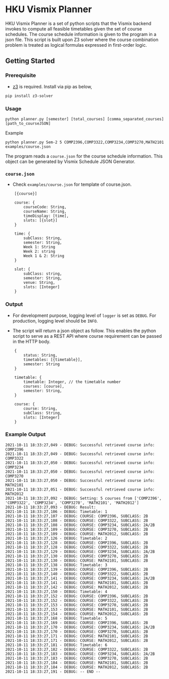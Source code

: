# HKU Vismix Planner  

HKU Vismix Planner is a set of python scripts that the Vismix backend invokes to compute all feasible timetables given the set of course schedules. The course schedule information is given to the program in a json file. This script is built upon Z3 solver where the course combination problem is treated as logical formulas expressed in first-order logic. 

## Getting Started

### Prerequisite

- [z3](https://github.com/Z3Prover/z3) is required. Install via pip as below,

```
pip install z3-solver
```

### Usage

```
python planner.py [semester] [total_courses] [comma_separated_courses] [path_to_courseJSON] 
```

Example

```
python planner.py Sem-2 5 COMP2396,COMP3322,COMP3234,COMP3270,MATH2101 examples/course.json
```

The program reads a `course.json` for the course schedule information. This object can be generated by Vismix Schedule JSON Generator. 

### `course.json`
- Check `examples/course.json` for template of course.json.

```
    [{course}]

    course: {
        courseCode: String,
        courseName: String,
        timeDisplay: [time],
        slots: [{slot}]
    }

    time: {
        subClass: String,
        semester: String,
        Week 1: String
        Week 2: string
        Week 1 & 2: String
    }

    slot: {
        subClass: string,
        semester: String,
        venue: String,
        slots: [Integer]
    }

```

### Output
- For development purpose, logging level of `logger` is set as `DEBUG`. For production, logging level should be `INFO`.

- The script will return a json object as follow. This enables the python script to serve as a REST API where course requirement can be passed in the HTTP body.
```
    {
        status: String,
        timetables: [{timetable}],
        semester: String
    }

    timetable: {
        timetable: Integer, // the timetable number
        courses: [course],
        semester: String,
    }

    course: {
        course: String,
        subClass: String,
        slots: [Integer]
    }
```

### Example Output
```
2021-10-11 18:33:27,049 - DEBUG: Successful retrieved course info: COMP2396
2021-10-11 18:33:27,049 - DEBUG: Successful retrieved course info: COMP3322
2021-10-11 18:33:27,050 - DEBUG: Successful retrieved course info: COMP3234
2021-10-11 18:33:27,050 - DEBUG: Successful retrieved course info: COMP3270
2021-10-11 18:33:27,050 - DEBUG: Successful retrieved course info: MATH2101
2021-10-11 18:33:27,051 - DEBUG: Successful retrieved course info: MATH2012
2021-10-11 18:33:27,092 - DEBUG: Setting: 5 courses from ['COMP2396', 'COMP3322', 'COMP3234', 'COMP3270', 'MATH2101', 'MATH2012']
2021-10-11 18:33:27,093 - DEBUG: Result: 
2021-10-11 18:33:27,106 - DEBUG: Timetable: 1
2021-10-11 18:33:27,107 - DEBUG: COURSE: COMP2396, SUBCLASS: 2B
2021-10-11 18:33:27,108 - DEBUG: COURSE: COMP3322, SUBCLASS: 2B
2021-10-11 18:33:27,108 - DEBUG: COURSE: COMP3234, SUBCLASS: 2A/2B
2021-10-11 18:33:27,109 - DEBUG: COURSE: COMP3270, SUBCLASS: 2B
2021-10-11 18:33:27,109 - DEBUG: COURSE: MATH2012, SUBCLASS: 2B
2021-10-11 18:33:27,126 - DEBUG: Timetable: 2
2021-10-11 18:33:27,128 - DEBUG: COURSE: COMP2396, SUBCLASS: 2B
2021-10-11 18:33:27,128 - DEBUG: COURSE: COMP3322, SUBCLASS: 2B
2021-10-11 18:33:27,129 - DEBUG: COURSE: COMP3234, SUBCLASS: 2A/2B
2021-10-11 18:33:27,130 - DEBUG: COURSE: COMP3270, SUBCLASS: 2B
2021-10-11 18:33:27,130 - DEBUG: COURSE: MATH2101, SUBCLASS: 2B
2021-10-11 18:33:27,138 - DEBUG: Timetable: 3
2021-10-11 18:33:27,139 - DEBUG: COURSE: COMP2396, SUBCLASS: 2B
2021-10-11 18:33:27,140 - DEBUG: COURSE: COMP3322, SUBCLASS: 2B
2021-10-11 18:33:27,141 - DEBUG: COURSE: COMP3234, SUBCLASS: 2A/2B
2021-10-11 18:33:27,141 - DEBUG: COURSE: MATH2101, SUBCLASS: 2B
2021-10-11 18:33:27,142 - DEBUG: COURSE: MATH2012, SUBCLASS: 2B
2021-10-11 18:33:27,150 - DEBUG: Timetable: 4
2021-10-11 18:33:27,152 - DEBUG: COURSE: COMP2396, SUBCLASS: 2B
2021-10-11 18:33:27,152 - DEBUG: COURSE: COMP3322, SUBCLASS: 2B
2021-10-11 18:33:27,153 - DEBUG: COURSE: COMP3270, SUBCLASS: 2B
2021-10-11 18:33:27,153 - DEBUG: COURSE: MATH2101, SUBCLASS: 2B
2021-10-11 18:33:27,154 - DEBUG: COURSE: MATH2012, SUBCLASS: 2B
2021-10-11 18:33:27,168 - DEBUG: Timetable: 5
2021-10-11 18:33:27,169 - DEBUG: COURSE: COMP2396, SUBCLASS: 2B
2021-10-11 18:33:27,170 - DEBUG: COURSE: COMP3234, SUBCLASS: 2A/2B
2021-10-11 18:33:27,170 - DEBUG: COURSE: COMP3270, SUBCLASS: 2B
2021-10-11 18:33:27,171 - DEBUG: COURSE: MATH2101, SUBCLASS: 2B
2021-10-11 18:33:27,171 - DEBUG: COURSE: MATH2012, SUBCLASS: 2B
2021-10-11 18:33:27,181 - DEBUG: Timetable: 6
2021-10-11 18:33:27,182 - DEBUG: COURSE: COMP3322, SUBCLASS: 2B
2021-10-11 18:33:27,183 - DEBUG: COURSE: COMP3234, SUBCLASS: 2A/2B
2021-10-11 18:33:27,183 - DEBUG: COURSE: COMP3270, SUBCLASS: 2B
2021-10-11 18:33:27,184 - DEBUG: COURSE: MATH2101, SUBCLASS: 2B
2021-10-11 18:33:27,184 - DEBUG: COURSE: MATH2012, SUBCLASS: 2B
2021-10-11 18:33:27,191 - DEBUG: -- END --
```


